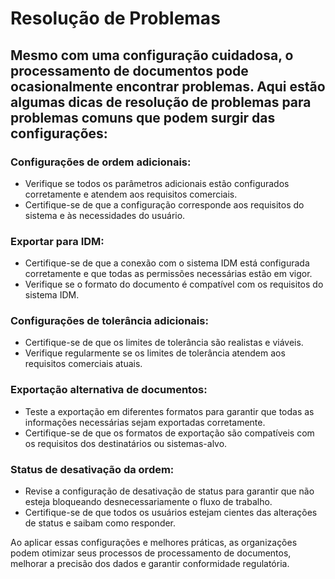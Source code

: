 # Resolução de Problemas

## Mesmo com uma configuração cuidadosa, o processamento de documentos pode ocasionalmente encontrar problemas. Aqui estão algumas dicas de resolução de problemas para problemas comuns que podem surgir das configurações:

### Configurações de ordem adicionais:

* Verifique se todos os parâmetros adicionais estão configurados corretamente e atendem aos requisitos comerciais.
* Certifique-se de que a configuração corresponde aos requisitos do sistema e às necessidades do usuário.

### Exportar para IDM:

* Certifique-se de que a conexão com o sistema IDM está configurada corretamente e que todas as permissões necessárias estão em vigor.
* Verifique se o formato do documento é compatível com os requisitos do sistema IDM.

### Configurações de tolerância adicionais:

* Certifique-se de que os limites de tolerância são realistas e viáveis.
* Verifique regularmente se os limites de tolerância atendem aos requisitos comerciais atuais.

### Exportação alternativa de documentos:

* Teste a exportação em diferentes formatos para garantir que todas as informações necessárias sejam exportadas corretamente.
* Certifique-se de que os formatos de exportação são compatíveis com os requisitos dos destinatários ou sistemas-alvo.

### Status de desativação da ordem:

* Revise a configuração de desativação de status para garantir que não esteja bloqueando desnecessariamente o fluxo de trabalho.
* Certifique-se de que todos os usuários estejam cientes das alterações de status e saibam como responder.

Ao aplicar essas configurações e melhores práticas, as organizações podem otimizar seus processos de processamento de documentos, melhorar a precisão dos dados e garantir conformidade regulatória.
